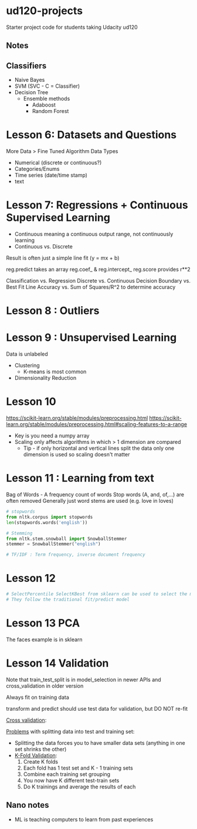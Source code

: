 ud120-projects
==============

Starter project code for students taking Udacity ud120

## Notes

## Classifiers

* Naive Bayes
* SVM (SVC - C = Classifier)
* Decision Tree
  * Ensemble methods
    * Adaboost
    * Random Forest

# Lesson 6: Datasets and Questions
More Data > Fine Tuned Algorithm
Data Types
 * Numerical (discrete or continuous?)
 * Categories/Enums
 * Time series (date/time stamp)
 * text
 
# Lesson 7: Regressions + Continuous Supervised Learning
 * Continuous meaning a continuous output range, not continuously learning
 * Continuous vs. Discrete
 
 Result is often just a simple line fit (y = mx + b)
 
 reg.predict takes an array
 reg.coef_ & reg.intercept_
 reg.score provides r**2

Classification vs. Regression
Discrete vs. Continuous
Decision Boundary vs. Best Fit Line
Accuracy vs. Sum of Squares/R^2 to determine accuracy

# Lesson 8 : Outliers

# Lesson 9 : Unsupervised Learning
Data is unlabeled

 * Clustering
   * K-means is most common
 * Dimensionality Reduction
 
# Lesson 10
https://scikit-learn.org/stable/modules/preprocessing.html
https://scikit-learn.org/stable/modules/preprocessing.html#scaling-features-to-a-range

* Key is you need a numpy array
* Scaling only affects algorithms in which > 1 dimension are compared
  * Tip - if only horizontal and vertical lines split the data only one dimension is used so scaling doesn't matter
  
# Lesson 11 : Learning from text
Bag of Words - A frequency count of words 
Stop words (A, and, of,...) are often removed
Generally just word stems are used (e.g. love in loves)

```python
# stopwords
from nltk.corpus import stopwords
len(stopwords.words('english'))

# Stemming
from nltk.stem.snowball import SnowballStemmer
stemmer = SnowballStemmer("english")

# TF/IDF : Term frequency, inverse document frequency

```

# Lesson 12

```python
# SelectPercentile SelectKBest from sklearn can be used to select the most relevant features
# They follow the traditional fit/predict model
```

# Lesson 13 PCA

The faces example is in sklearn

# Lesson 14 Validation

Note that train_test_split is in model_selection in newer APIs and cross_validation in older version

Always fit on training data

transform and predict should use test data for validation, but DO NOT re-fit

[Cross validation](https://classroom.udacity.com/courses/ud120/lessons/2960698751/concepts/29483488390923):

[Problems](https://classroom.udacity.com/courses/ud120/lessons/2960698751/concepts/29483488390923) with splitting data into test and training set:
* Splitting the data forces you to have smaller data sets (anything in one set shrinks the other)
* [K-Fold Validation](https://classroom.udacity.com/courses/ud120/lessons/2960698751/concepts/29483488390923):
  1. Create K folds
  1. Each fold has 1 test set and K - 1 training sets
  1. Combine each training set grouping
  1. You now have K different test-train sets
  1. Do K trainings and average the results of each

## Nano notes
* ML is teaching computers to learn from past experiences